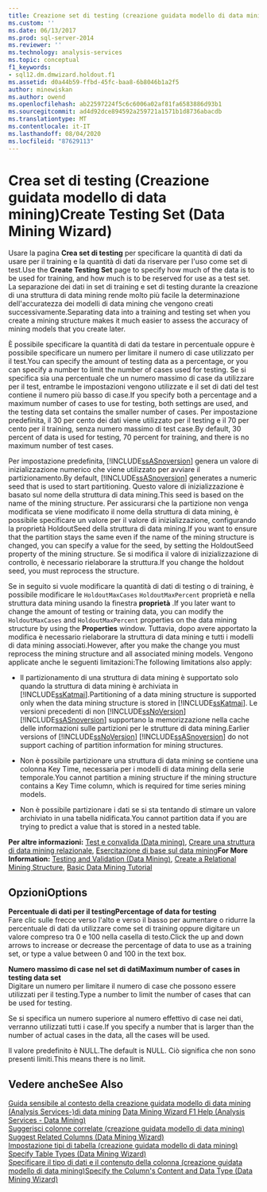 ```yaml
---
title: Creazione set di testing (creazione guidata modello di data mining) | Microsoft Docs
ms.custom: ''
ms.date: 06/13/2017
ms.prod: sql-server-2014
ms.reviewer: ''
ms.technology: analysis-services
ms.topic: conceptual
f1_keywords:
- sql12.dm.dmwizard.holdout.f1
ms.assetid: d0a44b59-ffbd-45fc-baa8-6b8046b1a2f5
author: minewiskan
ms.author: owend
ms.openlocfilehash: ab22597224f5c6c6006a02af81fa6583886d93b1
ms.sourcegitcommit: ad4d92dce894592a259721a1571b1d8736abacdb
ms.translationtype: MT
ms.contentlocale: it-IT
ms.lasthandoff: 08/04/2020
ms.locfileid: "87629113"
---
```

# <a name="create-testing-set-data-mining-wizard"></a><span data-ttu-id="df5c2-102">Crea set di testing (Creazione guidata modello di data mining)</span><span class="sxs-lookup"><span data-stu-id="df5c2-102">Create Testing Set (Data Mining Wizard)</span></span>
  <span data-ttu-id="df5c2-103">Usare la pagina **Crea set di testing** per specificare la quantità di dati da usare per il training e la quantità di dati da riservare per l'uso come set di test.</span><span class="sxs-lookup"><span data-stu-id="df5c2-103">Use the **Create Testing Set** page to specify how much of the data is to be used for training, and how much is to be reserved for use as a test set.</span></span> <span data-ttu-id="df5c2-104">La separazione dei dati in set di training e set di testing durante la creazione di una struttura di data mining rende molto più facile la determinazione dell'accuratezza dei modelli di data mining che vengono creati successivamente.</span><span class="sxs-lookup"><span data-stu-id="df5c2-104">Separating data into a training and testing set when you create a mining structure makes it much easier to assess the accuracy of mining models that you create later.</span></span>  
  
 <span data-ttu-id="df5c2-105">È possibile specificare la quantità di dati da testare in percentuale oppure è possibile specificare un numero per limitare il numero di case utilizzato per il test.</span><span class="sxs-lookup"><span data-stu-id="df5c2-105">You can specify the amount of testing data as a percentage, or you can specify a number to limit the number of cases used for testing.</span></span> <span data-ttu-id="df5c2-106">Se si specifica sia una percentuale che un numero massimo di case da utilizzare per il test, entrambe le impostazioni vengono utilizzate e il set di dati del test contiene il numero più basso di case.</span><span class="sxs-lookup"><span data-stu-id="df5c2-106">If you specify both a percentage and a maximum number of cases to use for testing, both settings are used, and the testing data set contains the smaller number of cases.</span></span> <span data-ttu-id="df5c2-107">Per impostazione predefinita, il 30 per cento dei dati viene utilizzato per il testing e il 70 per cento per il training, senza numero massimo di test case.</span><span class="sxs-lookup"><span data-stu-id="df5c2-107">By default, 30 percent of data is used for testing, 70 percent for training, and there is no maximum number of test cases.</span></span>  
  
 <span data-ttu-id="df5c2-108">Per impostazione predefinita, [!INCLUDE[ssASnoversion](../includes/ssasnoversion-md.md)] genera un valore di inizializzazione numerico che viene utilizzato per avviare il partizionamento.</span><span class="sxs-lookup"><span data-stu-id="df5c2-108">By default, [!INCLUDE[ssASnoversion](../includes/ssasnoversion-md.md)] generates a numeric seed that is used to start partitioning.</span></span> <span data-ttu-id="df5c2-109">Questo valore di inizializzazione è basato sul nome della struttura di data mining.</span><span class="sxs-lookup"><span data-stu-id="df5c2-109">This seed is based on the name of the mining structure.</span></span> <span data-ttu-id="df5c2-110">Per assicurarsi che la partizione non venga modificata se viene modificato il nome della struttura di data mining, è possibile specificare un valore per il valore di inizializzazione, configurando la proprietà HoldoutSeed della struttura di data mining.</span><span class="sxs-lookup"><span data-stu-id="df5c2-110">If you want to ensure that the partition stays the same even if the name of the mining structure is changed, you can specify a value for the seed, by setting the HoldoutSeed property of the mining structure.</span></span> <span data-ttu-id="df5c2-111">Se si modifica il valore di inizializzazione di controllo, è necessario rielaborare la struttura.</span><span class="sxs-lookup"><span data-stu-id="df5c2-111">If you change the holdout seed, you must reprocess the structure.</span></span>  
  
 <span data-ttu-id="df5c2-112">Se in seguito si vuole modificare la quantità di dati di testing o di training, è possibile modificare le `HoldoutMaxCases` `HoldoutMaxPercent` proprietà e nella struttura data mining usando la finestra **proprietà** .</span><span class="sxs-lookup"><span data-stu-id="df5c2-112">If you later want to change the amount of testing or training data, you can modify the `HoldoutMaxCases` and `HoldoutMaxPercent` properties on the data mining structure by using the **Properties** window.</span></span> <span data-ttu-id="df5c2-113">Tuttavia, dopo avere apportato la modifica è necessario rielaborare la struttura di data mining e tutti i modelli di data mining associati.</span><span class="sxs-lookup"><span data-stu-id="df5c2-113">However, after you make the change you must reprocess the mining structure and all associated mining models.</span></span> <span data-ttu-id="df5c2-114">Vengono applicate anche le seguenti limitazioni:</span><span class="sxs-lookup"><span data-stu-id="df5c2-114">The following limitations also apply:</span></span>  
  
-   <span data-ttu-id="df5c2-115">Il partizionamento di una struttura di data mining è supportato solo quando la struttura di data mining è archiviata in [!INCLUDE[ssKatmai](../includes/sskatmai-md.md)].</span><span class="sxs-lookup"><span data-stu-id="df5c2-115">Partitioning of a data mining structure is supported only when the data mining structure is stored in [!INCLUDE[ssKatmai](../includes/sskatmai-md.md)].</span></span> <span data-ttu-id="df5c2-116">Le versioni precedenti di non [!INCLUDE[ssNoVersion](../includes/ssnoversion-md.md)] [!INCLUDE[ssASnoversion](../includes/ssasnoversion-md.md)] supportano la memorizzazione nella cache delle informazioni sulle partizioni per le strutture di data mining.</span><span class="sxs-lookup"><span data-stu-id="df5c2-116">Earlier versions of [!INCLUDE[ssNoVersion](../includes/ssnoversion-md.md)] [!INCLUDE[ssASnoversion](../includes/ssasnoversion-md.md)] do not support caching of partition information for mining structures.</span></span>  
  
-   <span data-ttu-id="df5c2-117">Non è possibile partizionare una struttura di data mining se contiene una colonna Key Time, necessaria per i modelli di data mining della serie temporale.</span><span class="sxs-lookup"><span data-stu-id="df5c2-117">You cannot partition a mining structure if the mining structure contains a Key Time column, which is required for time series mining models.</span></span>  
  
-   <span data-ttu-id="df5c2-118">Non è possibile partizionare i dati se si sta tentando di stimare un valore archiviato in una tabella nidificata.</span><span class="sxs-lookup"><span data-stu-id="df5c2-118">You cannot partition data if you are trying to predict a value that is stored in a nested table.</span></span>  
  
 <span data-ttu-id="df5c2-119">**Per altre informazioni:** [Test e convalida &#40;Data mining&#41;](data-mining/testing-and-validation-data-mining.md), [Creare una struttura di data mining relazionale](data-mining/create-a-relational-mining-structure.md), [Esercitazione di base sul data mining](../../2014/tutorials/basic-data-mining-tutorial.md)</span><span class="sxs-lookup"><span data-stu-id="df5c2-119">**For More Information:** [Testing and Validation &#40;Data Mining&#41;](data-mining/testing-and-validation-data-mining.md), [Create a Relational Mining Structure](data-mining/create-a-relational-mining-structure.md), [Basic Data Mining Tutorial](../../2014/tutorials/basic-data-mining-tutorial.md)</span></span>  
  
## <a name="options"></a><span data-ttu-id="df5c2-120">Opzioni</span><span class="sxs-lookup"><span data-stu-id="df5c2-120">Options</span></span>  
 <span data-ttu-id="df5c2-121">**Percentuale di dati per il testing**</span><span class="sxs-lookup"><span data-stu-id="df5c2-121">**Percentage of data for testing**</span></span>  
 <span data-ttu-id="df5c2-122">Fare clic sulle frecce verso l'alto e verso il basso per aumentare o ridurre la percentuale di dati da utilizzare come set di training oppure digitare un valore compreso tra 0 e 100 nella casella di testo.</span><span class="sxs-lookup"><span data-stu-id="df5c2-122">Click the up and down arrows to increase or decrease the percentage of data to use as a training set, or type a value between 0 and 100 in the text box.</span></span>  
  
 <span data-ttu-id="df5c2-123">**Numero massimo di case nel set di dati**</span><span class="sxs-lookup"><span data-stu-id="df5c2-123">**Maximum number of cases in testing data set**</span></span>  
 <span data-ttu-id="df5c2-124">Digitare un numero per limitare il numero di case che possono essere utilizzati per il testing.</span><span class="sxs-lookup"><span data-stu-id="df5c2-124">Type a number to limit the number of cases that can be used for testing.</span></span>  
  
 <span data-ttu-id="df5c2-125">Se si specifica un numero superiore al numero effettivo di case nei dati, verranno utilizzati tutti i case.</span><span class="sxs-lookup"><span data-stu-id="df5c2-125">If you specify a number that is larger than the number of actual cases in the data, all the cases will be used.</span></span>  
  
 <span data-ttu-id="df5c2-126">Il valore predefinito è NULL.</span><span class="sxs-lookup"><span data-stu-id="df5c2-126">The default is NULL.</span></span> <span data-ttu-id="df5c2-127">Ciò significa che non sono presenti limiti.</span><span class="sxs-lookup"><span data-stu-id="df5c2-127">This means there is no limit.</span></span>  
  
## <a name="see-also"></a><span data-ttu-id="df5c2-128">Vedere anche</span><span class="sxs-lookup"><span data-stu-id="df5c2-128">See Also</span></span>  
 <span data-ttu-id="df5c2-129">[Guida sensibile al contesto della creazione guidata modello di data mining &#40;Analysis Services-&#41;di data mining](data-mining-wizard-f1-help-analysis-services-data-mining.md) </span><span class="sxs-lookup"><span data-stu-id="df5c2-129">[Data Mining Wizard F1 Help &#40;Analysis Services - Data Mining&#41;](data-mining-wizard-f1-help-analysis-services-data-mining.md) </span></span>  
 <span data-ttu-id="df5c2-130">[Suggerisci colonne correlate &#40;creazione guidata modello di data mining&#41;](suggest-related-columns-data-mining-wizard.md) </span><span class="sxs-lookup"><span data-stu-id="df5c2-130">[Suggest Related Columns &#40;Data Mining Wizard&#41;](suggest-related-columns-data-mining-wizard.md) </span></span>  
 <span data-ttu-id="df5c2-131">[Impostazione tipi di tabella &#40;creazione guidata modello di data mining&#41;](specify-table-types-data-mining-wizard.md) </span><span class="sxs-lookup"><span data-stu-id="df5c2-131">[Specify Table Types &#40;Data Mining Wizard&#41;](specify-table-types-data-mining-wizard.md) </span></span>  
 [<span data-ttu-id="df5c2-132">Specificare il tipo di dati e il contenuto della colonna &#40;creazione guidata modello di data mining&#41;</span><span class="sxs-lookup"><span data-stu-id="df5c2-132">Specify the Column's Content and Data Type &#40;Data Mining Wizard&#41;</span></span>](specify-the-column-s-content-and-data-type-data-mining-wizard.md)  
  
  
